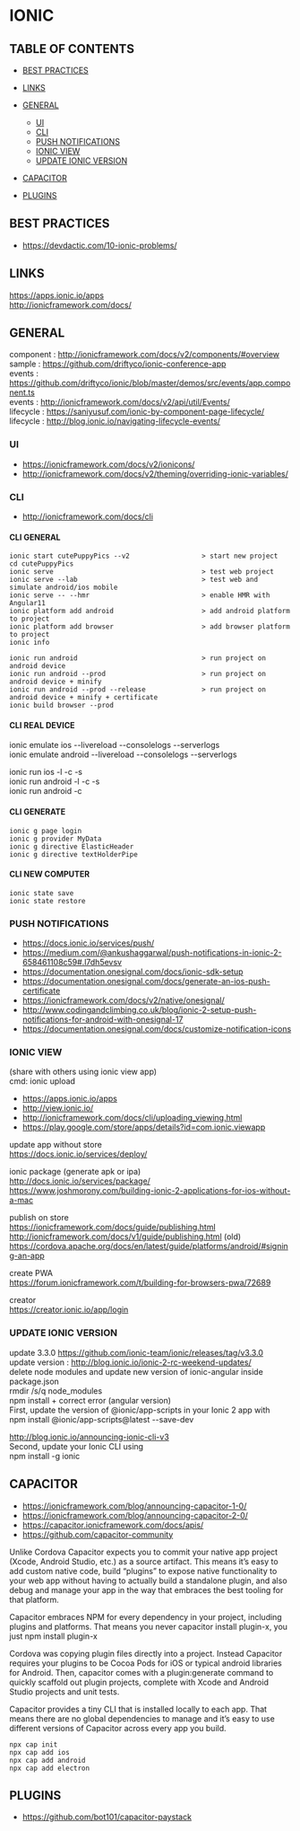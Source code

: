# IONIC

## TABLE OF CONTENTS

-   [BEST PRACTICES](#best-practices)

-   [LINKS](#links)

-   [GENERAL](#general)

    -   [UI](#ui)
    -   [CLI](#cli)
    -   [PUSH NOTIFICATIONS](#push-notifications)
    -   [IONIC VIEW](#ionic-view)
    -   [UPDATE IONIC VERSION](#update-ionic-version)

-   [CAPACITOR](#capacitor)

-   [PLUGINS](#plugins)

## BEST PRACTICES

-   <https://devdactic.com/10-ionic-problems/>

## LINKS

<https://apps.ionic.io/apps>  
<http://ionicframework.com/docs/>

## GENERAL

component : <http://ionicframework.com/docs/v2/components/#overview>  
sample : <https://github.com/driftyco/ionic-conference-app>  
events : <https://github.com/driftyco/ionic/blob/master/demos/src/events/app.component.ts>  
events : <http://ionicframework.com/docs/v2/api/util/Events/>  
lifecycle : <https://saniyusuf.com/ionic-by-component-page-lifecycle/>  
lifecycle : <http://blog.ionic.io/navigating-lifecycle-events/>

### UI

-   <https://ionicframework.com/docs/v2/ionicons/> 
-   <http://ionicframework.com/docs/v2/theming/overriding-ionic-variables/> 

### CLI

-   <http://ionicframework.com/docs/cli>

#### CLI GENERAL

    ionic start cutePuppyPics --v2					> start new project   
    cd cutePuppyPics											 
    ionic serve										> test web project 
    ionic serve --lab								> test web and simulate android/ios mobile
    ionic serve -- --hmr                            > enable HMR with Angular11
    ionic platform add android						> add android platform to project 
    ionic platform add browser						> add browser platform to project 
    ionic info 

    ionic run android  								> run project on android device 
    ionic run android --prod 						> run project on android device + minify 
    ionic run android --prod --release				> run project on android device + minify + certificate
    ionic build browser --prod

#### CLI REAL DEVICE

ionic emulate ios --livereload --consolelogs --serverlogs  
ionic emulate android --livereload --consolelogs --serverlogs

ionic run ios -l -c -s  
ionic run android -l -c -s  
ionic run android -c

#### CLI GENERATE

    ionic g page login 
    ionic g provider MyData 
    ionic g directive ElasticHeader
    ionic g directive textHolderPipe

#### CLI NEW COMPUTER

    ionic state save
    ionic state restore

### PUSH NOTIFICATIONS

-   <https://docs.ionic.io/services/push/> 
-   <https://medium.com/@ankushaggarwal/push-notifications-in-ionic-2-658461108c59#.l7dh5evsv> 
-   <https://documentation.onesignal.com/docs/ionic-sdk-setup>
-   <https://documentation.onesignal.com/docs/generate-an-ios-push-certificate>
-   <https://ionicframework.com/docs/v2/native/onesignal/>
-   <http://www.codingandclimbing.co.uk/blog/ionic-2-setup-push-notifications-for-android-with-onesignal-17>
-   <https://documentation.onesignal.com/docs/customize-notification-icons>

### IONIC VIEW

(share with others using ionic view app)  
cmd: ionic upload

-   <https://apps.ionic.io/apps>
-   <http://view.ionic.io/>
-   <http://ionicframework.com/docs/cli/uploading_viewing.html>
-   <https://play.google.com/store/apps/details?id=com.ionic.viewapp>

update app without store  
<https://docs.ionic.io/services/deploy/>

ionic package (generate apk or ipa)  
<http://docs.ionic.io/services/package/>  
<https://www.joshmorony.com/building-ionic-2-applications-for-ios-without-a-mac>

publish on store  
<https://ionicframework.com/docs/guide/publishing.html>  
<http://ionicframework.com/docs/v1/guide/publishing.html> (old)  
<https://cordova.apache.org/docs/en/latest/guide/platforms/android/#signing-an-app>

create PWA  
<https://forum.ionicframework.com/t/building-for-browsers-pwa/72689>

creator  
<https://creator.ionic.io/app/login>

### UPDATE IONIC VERSION

update 3.3.0 <https://github.com/ionic-team/ionic/releases/tag/v3.3.0>  
update version : <http://blog.ionic.io/ionic-2-rc-weekend-updates/>  
delete node modules and update new version of ionic-angular inside package.json  
rmdir /s/q node_modules  
npm install + correct error (angular version)  
First, update the version of @ionic/app-scripts in your Ionic 2 app with  
npm install @ionic/app-scripts@latest --save-dev

<http://blog.ionic.io/announcing-ionic-cli-v3>  
Second, update your Ionic CLI using  
npm install -g ionic

## CAPACITOR

-   <https://ionicframework.com/blog/announcing-capacitor-1-0/>
-   <https://ionicframework.com/blog/announcing-capacitor-2-0/>
-   <https://capacitor.ionicframework.com/docs/apis/>
-   <https://github.com/capacitor-community>

Unlike Cordova Capacitor expects you to commit your native app project (Xcode, Android Studio, etc.) as a source artifact. This means it’s easy to add custom native code, build “plugins” to expose native functionality to your web app without having to actually build a standalone plugin, and also debug and manage your app in the way that embraces the best tooling for that platform.

Capacitor embraces NPM for every dependency in your project, including plugins and platforms. That means you never capacitor install plugin-x, you just npm install plugin-x

Cordova was copying plugin files directly into a project. Instead Capacitor requires your plugins to be Cocoa Pods for iOS or typical android libraries for Android. Then, capacitor comes with a plugin:generate command to quickly scaffold out plugin projects, complete with Xcode and Android Studio projects and unit tests.

Capacitor provides a tiny CLI that is installed locally to each app. That means there are no global dependencies to manage and it’s easy to use different versions of Capacitor across every app you build.

    npx cap init
    npx cap add ios
    npx cap add android
    npx cap add electron

## PLUGINS

-   <https://github.com/bot101/capacitor-paystack>
